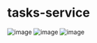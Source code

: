 # tasks-service
![image](https://github.com/Gargi2003/tasks-service/assets/85543629/e7d516cd-d3a6-4597-9301-14a311d5ed2a)
![image](https://github.com/Gargi2003/tasks-service/assets/85543629/5a464d36-1fc2-419e-8573-aee5c6ef0a50)
![image](https://github.com/Gargi2003/tasks-service/assets/85543629/73dd478a-5963-4d6d-9c39-9440636ca87a)

